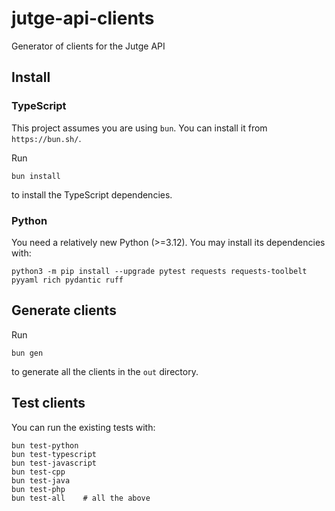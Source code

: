 # jutge-api-clients

Generator of clients for the Jutge API

## Install

### TypeScript

This project assumes you are using `bun`. You can install it from `https://bun.sh/`.

Run

```shell
bun install
```

to install the TypeScript dependencies.

### Python

You need a relatively new Python (>=3.12). You may install its dependencies with:

```shell
python3 -m pip install --upgrade pytest requests requests-toolbelt pyyaml rich pydantic ruff
```

## Generate clients

Run

```shell
bun gen
```

to generate all the clients in the `out` directory.

## Test clients

You can run the existing tests with:

```shell
bun test-python
bun test-typescript
bun test-javascript
bun test-cpp
bun test-java
bun test-php
bun test-all    # all the above
```
